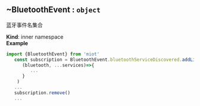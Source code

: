 <a name="module_miot/Bluetooth--module.exports..BluetoothEvent"></a>

## ~BluetoothEvent : <code>object</code>
蓝牙事件名集合

**Kind**: inner namespace  
**Example**  
```js
import {BluetoothEvent} from 'miot'
   const subscription = BluetoothEvent.bluetoothServiceDiscovered.addListener(
      (bluetooth, ...services)=>{
         ...
      }
    )
   ...
   subscription.remove()
   ...
```
